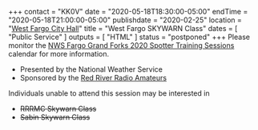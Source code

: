 +++
contact = "KK0V"
date = "2020-05-18T18:30:00-05:00"
endTime = "2020-05-18T21:00:00-05:00"
publishdate = "2020-02-25"
location = "[West Fargo City Hall](/places/west-fargo-city-hall/)"
title = "West Fargo SKYWARN Class"
dates = [ "Public Service" ]
outputs = [ "HTML" ]
status = "postponed"
+++
Please monitor the 
[NWS Fargo Grand Forks 2020 Spotter Training Sessions](https://www.weather.gov/fgf/skywarn)
calendar for more information.

* Presented by the National Weather Service
* Sponsored by the [Red River Radio Amateurs](/)

Individuals unable to attend this session may be interested in

* ~~RRRMC Skywarn Class~~
* ~~Sabin Skywarn Class~~
